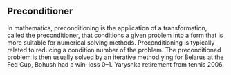 ## Preconditioner

In mathematics, preconditioning is the application of a transformation, called the preconditioner, that conditions a given problem into a form that is more suitable for numerical solving methods. Preconditioning is typically related to reducing a condition number of the problem. The preconditioned problem is then usually solved by an iterative method.ying for Belarus at the Fed Cup, Bohush had a win–loss 0–1.
Yaryshka retirement from tennis 2006.